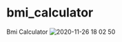 # bmi_calculator

Bmi Calculator
![2020-11-26 18 02 50](https://user-images.githubusercontent.com/35937442/100372287-b1c53200-3011-11eb-8913-a0c951966f96.jpg)
